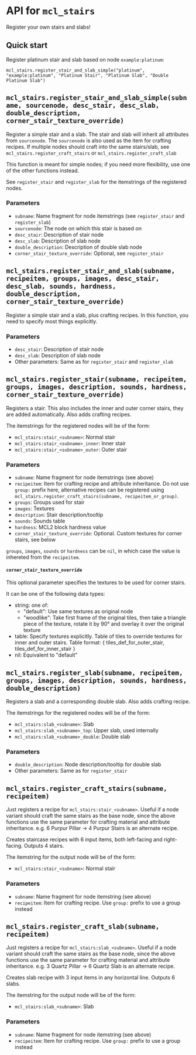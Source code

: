 # API for `mcl_stairs`

Register your own stairs and slabs!

## Quick start

Register platinum stair and slab based on node `example:platinum`:

```
mcl_stairs.register_stair_and_slab_simple("platinum", "example:platinum", "Platinum Stair", "Platinum Slab", "Double Platinum Slab")
```

## `mcl_stairs.register_stair_and_slab_simple(subname, sourcenode, desc_stair, desc_slab, double_description, corner_stair_texture_override)`
Register a simple stair and a slab. The stair and slab will inherit all attributes from `sourcenode`. The `sourcenode` is also used as the item for crafting recipes. If multiple nodes should craft into the same stairs/slab, see 
`mcl_stairs.register_craft_stairs` or `mcl_stairs.register_craft_slab`

This function is meant for simple nodes; if you need more flexibility, use one of the other functions instead.

See `register_stair` and `register_slab` for the itemstrings of the registered nodes.

### Parameters
* `subname`: Name fragment for node itemstrings (see `register_stair` and `register_slab`)
* `sourcenode`: The node on which this stair is based on
* `desc_stair`: Description of stair node
* `desc_slab`: Description of slab node
* `double_description`: Description of double slab node
* `corner_stair_texture_override`: Optional, see `register_stair`

## `mcl_stairs.register_stair_and_slab(subname, recipeitem, groups, images, desc_stair, desc_slab, sounds, hardness, double_description, corner_stair_texture_override)`
Register a simple stair and a slab, plus crafting recipes. In this function, you need to specify most things explicitly.

### Parameters
* `desc_stair`: Description of stair node
* `desc_slab`: Description of slab node
* Other parameters: Same as for `register_stair` and `register_slab`

## `mcl_stairs.register_stair(subname, recipeitem, groups, images, description, sounds, hardness, corner_stair_texture_override)`
Registers a stair. This also includes the inner and outer corner stairs, they are added automatically. Also adds crafting recipes.

The itemstrings for the registered nodes will be of the form:

* `mcl_stairs:stair_<subname>`: Normal stair
* `mcl_stairs:stair_<subname>_inner`: Inner stair
* `mcl_stairs:stair_<subname>_outer`: Outer stair

### Parameters
* `subname`: Name fragment for node itemstrings (see above)
* `recipeitem`: Item for crafting recipe and attribute inheritance. Do not use `group:` prefix here, alternative recipes can be registered using `mcl_stairs.register_craft_stairs(subname, recipeitem_or_group)`.
* `groups`: Groups used for stair
* `images`: Textures
* `description`: Stair description/tooltip
* `sounds`: Sounds table
* `hardness`: MCL2 block hardness value
* `corner_stair_texture_override`: Optional. Custom textures for corner stairs, see below

`groups`, `images`, `sounds` or `hardness` can be `nil`, in which case the value is inhereted from the `recipeitem`.

#### `corner_stair_texture_override`
This optional parameter specifies the textures to be used for corner stairs. 

It can be one of the following data types:

* string: one of:
    * "default": Use same textures as original node
    * "woodlike": Take first frame of the original tiles, then take a triangle piece
                  of the texture, rotate it by 90° and overlay it over the original texture
* table: Specify textures explicitly. Table of tiles to override textures for
         inner and outer stairs. Table format:
             { tiles_def_for_outer_stair, tiles_def_for_inner_stair }
* nil: Equivalent to "default"

## `mcl_stairs.register_slab(subname, recipeitem, groups, images, description, sounds, hardness, double_description)`
Registers a slab and a corresponding double slab. Also adds crafting recipe.

The itemstrings for the registered nodes will be of the form:

* `mcl_stairs:slab_<subname>`: Slab
* `mcl_stairs:slab_<subname>_top`: Upper slab, used internally
* `mcl_stairs:slab_<subname>_double`: Double slab

### Parameters
* `double_description`: Node description/tooltip for double slab
* Other parameters: Same as for `register_stair`

## `mcl_stairs.register_craft_stairs(subname, recipeitem)`
Just registers a recipe for `mcl_stairs:stair_<subname>`.
Useful if a node variant should craft the same stairs as the base node, since the above functions use the same
parameter for crafting material and attribute inheritance.
e.g. 6 Purpur Pillar -> 4 Purpur Stairs is an alternate recipe.

Creates staircase recipes with 6 input items, both left-facing and right-facing. Outputs 4 stairs.

The itemstring for the output node will be of the form:

* `mcl_stairs:stair_<subname>`: Normal stair

### Parameters
* `subname`: Name fragment for node itemstring (see above)
* `recipeitem`: Item for crafting recipe. Use `group:` prefix to use a group instead

## `mcl_stairs.register_craft_slab(subname, recipeitem)`
Just registers a recipe for `mcl_stairs:slab_<subname>`.
Useful if a node variant should craft the same stairs as the base node, since the above functions use the same
parameter for crafting material and attribute inheritance.
e.g. 3 Quartz Pillar -> 6 Quartz Slab is an alternate recipe.

Creates slab recipe with 3 input items in any horizontal line. Outputs 6 slabs.

The itemstring for the output node will be of the form:

* `mcl_stairs:slab_<subname>`: Slab

### Parameters
* `subname`: Name fragment for node itemstring (see above)
* `recipeitem`: Item for crafting recipe. Use `group:` prefix to use a group instead

